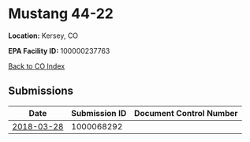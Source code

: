 # Mustang 44-22

**Location:** Kersey, CO

**EPA Facility ID:** 100000237763

[Back to CO Index](../../index.md)

## Submissions

| Date | Submission ID | Document Control Number |
|------|--------------|-------------------------|
| [2018-03-28](submissions/1000068292.md) | 1000068292 |  |
